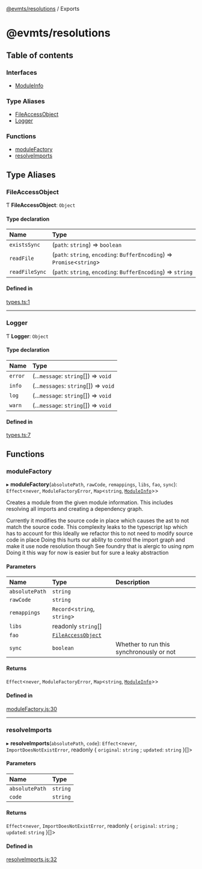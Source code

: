 [@evmts/resolutions](README.md) / Exports

# @evmts/resolutions

## Table of contents

### Interfaces

- [ModuleInfo](interfaces/ModuleInfo.md)

### Type Aliases

- [FileAccessObject](modules.md#fileaccessobject)
- [Logger](modules.md#logger)

### Functions

- [moduleFactory](modules.md#modulefactory)
- [resolveImports](modules.md#resolveimports)

## Type Aliases

### FileAccessObject

Ƭ **FileAccessObject**: `Object`

#### Type declaration

| Name | Type |
| :------ | :------ |
| `existsSync` | (`path`: `string`) => `boolean` |
| `readFile` | (`path`: `string`, `encoding`: `BufferEncoding`) => `Promise`<`string`\> |
| `readFileSync` | (`path`: `string`, `encoding`: `BufferEncoding`) => `string` |

#### Defined in

[types.ts:1](https://github.com/evmts/evmts-monorepo/blob/main/resolutions/src/types.ts#L1)

___

### Logger

Ƭ **Logger**: `Object`

#### Type declaration

| Name | Type |
| :------ | :------ |
| `error` | (...`message`: `string`[]) => `void` |
| `info` | (...`messages`: `string`[]) => `void` |
| `log` | (...`message`: `string`[]) => `void` |
| `warn` | (...`message`: `string`[]) => `void` |

#### Defined in

[types.ts:7](https://github.com/evmts/evmts-monorepo/blob/main/resolutions/src/types.ts#L7)

## Functions

### moduleFactory

▸ **moduleFactory**(`absolutePath`, `rawCode`, `remappings`, `libs`, `fao`, `sync`): `Effect`<`never`, `ModuleFactoryError`, `Map`<`string`, [`ModuleInfo`](interfaces/ModuleInfo.md)\>\>

Creates a module from the given module information.
This includes resolving all imports and creating a dependency graph.

Currently it modifies the source code in place which causes the ast to not match the source code.
This complexity leaks to the typescript lsp which has to account for this
Ideally we refactor this to not need to modify source code in place
Doing this hurts our ability to control the import graph and make it use node resolution though
See foundry that is alergic to using npm
Doing it this way for now is easier but for sure a leaky abstraction

#### Parameters

| Name | Type | Description |
| :------ | :------ | :------ |
| `absolutePath` | `string` |  |
| `rawCode` | `string` |  |
| `remappings` | `Record`<`string`, `string`\> |  |
| `libs` | readonly `string`[] |  |
| `fao` | [`FileAccessObject`](modules.md#fileaccessobject) |  |
| `sync` | `boolean` | Whether to run this synchronously or not |

#### Returns

`Effect`<`never`, `ModuleFactoryError`, `Map`<`string`, [`ModuleInfo`](interfaces/ModuleInfo.md)\>\>

#### Defined in

[moduleFactory.js:30](https://github.com/evmts/evmts-monorepo/blob/main/resolutions/src/moduleFactory.js#L30)

___

### resolveImports

▸ **resolveImports**(`absolutePath`, `code`): `Effect`<`never`, `ImportDoesNotExistError`, readonly { `original`: `string` ; `updated`: `string`  }[]\>

#### Parameters

| Name | Type |
| :------ | :------ |
| `absolutePath` | `string` |
| `code` | `string` |

#### Returns

`Effect`<`never`, `ImportDoesNotExistError`, readonly { `original`: `string` ; `updated`: `string`  }[]\>

#### Defined in

[resolveImports.js:32](https://github.com/evmts/evmts-monorepo/blob/main/resolutions/src/resolveImports.js#L32)
